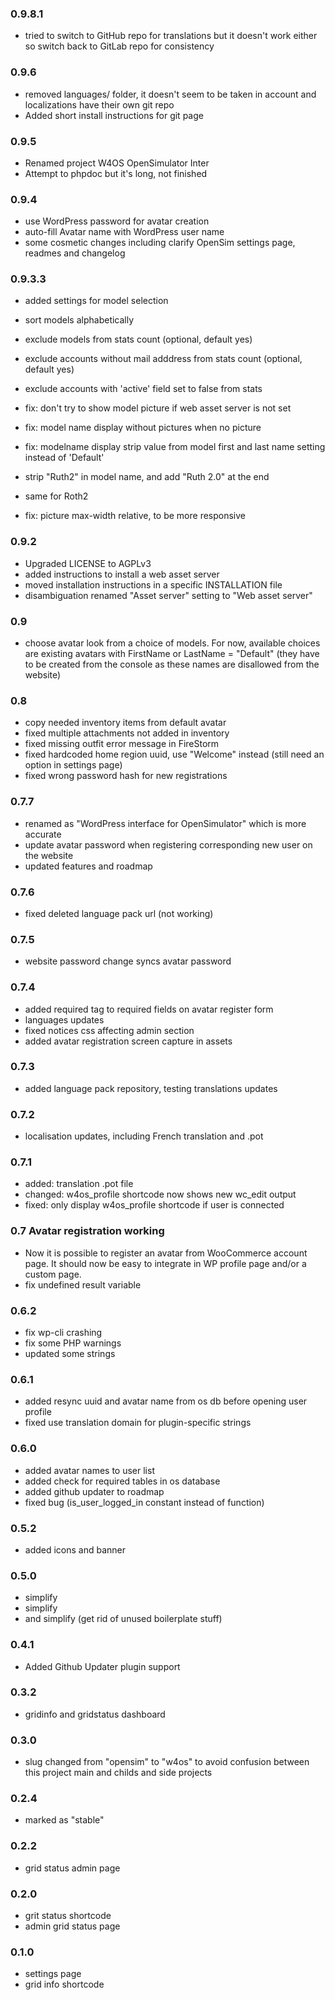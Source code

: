 ### 0.9.8.1
* tried to switch to GitHub repo for translations but it doesn't work either
  so switch back to GitLab repo for consistency

### 0.9.6
* removed languages/ folder, it doesn't seem to be taken in account and
  localizations have their own git repo
* Added short install instructions for git page

### 0.9.5
* Renamed project W4OS OpenSimulator Inter
* Attempt to phpdoc but it's long, not finished


### 0.9.4
* use WordPress password for avatar creation
* auto-fill Avatar name with WordPress user name
* some cosmetic changes including clarify OpenSim settings page, readmes and
  changelog

### 0.9.3.3
* added settings for model selection
* sort models alphabetically

* exclude models from stats count (optional, default yes)
* exclude accounts without mail adddress from stats count (optional, default yes)
* exclude  accounts with 'active' field set to false from stats

* fix: don't try to show model picture if web asset server is not set
* fix: model name display without pictures when no picture
* fix: modelname display strip value from model first and last name setting
  instead of 'Default'
* strip "Ruth2" in model name, and add "Ruth 2.0" at the end
* same for Roth2
* fix: picture max-width relative, to be more responsive

### 0.9.2
* Upgraded LICENSE to AGPLv3
* added instructions to install a web asset server
* moved installation instructions in a specific INSTALLATION file
* disambiguation renamed "Asset server" setting to "Web asset server"

### 0.9
* choose avatar look from a choice of models.
    For now, available choices are existing avatars with
    FirstName or LastName = "Default" (they have to be created from the
    console as these names are disallowed from the website)

### 0.8
* copy needed inventory items from default avatar
* fixed multiple attachments not added in inventory
* fixed missing outfit error message in FireStorm
* fixed hardcoded home region uuid, use "Welcome" instead (still need an option
  in settings page)
* fixed wrong password hash for new registrations

### 0.7.7
* renamed as "WordPress interface for OpenSimulator" which is more accurate
* update avatar password when registering corresponding new user on the website
* updated features and roadmap

### 0.7.6
* fixed deleted language pack url (not working)

### 0.7.5
* website password change syncs avatar password

### 0.7.4
* added required tag to required fields on avatar register form
* languages updates
* fixed notices css affecting admin section
* added avatar registration screen capture in assets

### 0.7.3
* added language pack repository, testing translations updates

### 0.7.2
* localisation updates, including French translation and .pot

### 0.7.1
* added: translation .pot file
* changed: w4os_profile shortcode now shows new wc_edit output
* fixed: only display w4os_profile shortcode if user is connected

### 0.7 Avatar registration working
* Now it is possible to register an avatar from WooCommerce account page.
  It should now be easy to integrate in WP profile page and/or a custom page.
* fix undefined result variable

### 0.6.2
* fix wp-cli crashing
* fix some PHP warnings
* updated some strings

### 0.6.1
* added resync uuid and avatar name from os db before opening user profile
* fixed use translation domain for plugin-specific strings

### 0.6.0
* added avatar names to user list
* added check for required tables in os database
* added github updater to roadmap
* fixed bug (is_user_logged_in constant instead of function)

### 0.5.2
* added icons and banner

### 0.5.0
* simplify
* simplify
* and simplify (get rid of unused boilerplate stuff)

### 0.4.1
* Added Github Updater plugin support

### 0.3.2
* gridinfo and gridstatus dashboard

### 0.3.0
* slug changed from "opensim" to "w4os" to avoid confusion between this project
  main and childs and side projects

### 0.2.4
* marked as "stable"

### 0.2.2
* grid status admin page

### 0.2.0
* grit status shortcode
* admin grid status page

### 0.1.0
* settings page
* grid info shortcode
